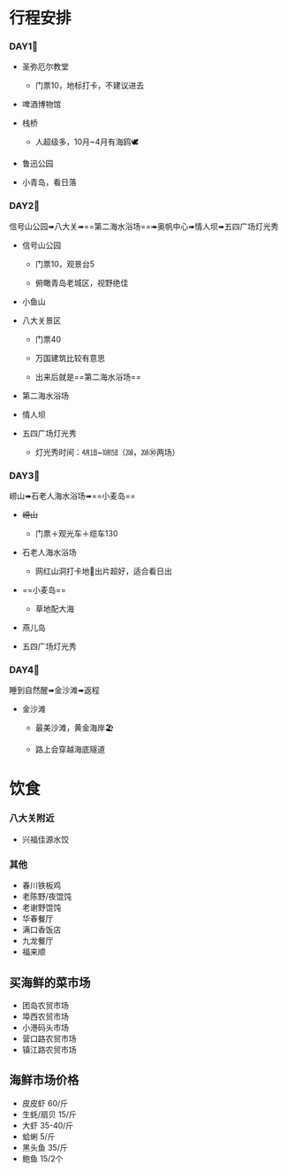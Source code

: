 # 行程安排

### DAY️1⃣️

- 圣弥厄尔教堂
  - 门票10，地标打卡，不建议进去
- 啤酒博物馆

- 栈桥
  - 人超级多，10月~4月有海鸥🕊️

- 鲁迅公园
- 小青岛，看日落

### DAY️2⃣️

信号山公园➠八大关➠==第二海水浴场==➠奥帆中心➠情人坝➠五四广场灯光秀

- 信号山公园

  - 门票10，观景台5

  - 俯瞰青岛老城区，视野绝佳

- 小鱼山

- 八大关景区

  - 门票40

  - 万国建筑比较有意思

  - 出来后就是==第二海水浴场==

- 第二海水浴场

- 情人坝

- 五四广场灯光秀
  - 灯光秀时间：㋃㏠~㋉㏮（㍬，㍬㉚两场）

### DAY️3⃣️

崂山➠石老人海水浴场➠==小麦岛==

- ~~崂山~~
  - 门票＋观光车＋缆车130

- 石老人海水浴场
  - 网红山洞打卡地📸出片超好，适合看日出

- ==小麦岛==
  - 草地配大海
- 燕儿岛
- 五四广场灯光秀

### DAY️4⃣️

睡到自然醒➠金沙滩➠返程

- 金沙滩

  - 最美沙滩，黄金海岸🏖️

  - 路上会穿越海底隧道





# 饮食

### 八大关附近

- 兴福佳源水饺



### 其他

- 春川铁板鸡
- 老陈野/夜馄饨
- 老谢野馄饨
- 华春餐厅
- 满口香饭店
- 九龙餐厅
- 福来顺



## 买海鲜的菜市场

- 团岛农贸市场
- 埠西农贸市场
- 小港码头市场
- 营口路农贸市场
- 镇江路农贸市场



## 海鲜市场价格

- 皮皮虾 60/斤
- 生蚝/扇贝 15/斤
- 大虾 35-40/斤
- 蛤蜊 5/斤
- 黑头鱼 35/斤
- 鲍鱼 15/2个

